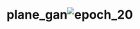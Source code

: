 # plane_gan![epoch_20](https://user-images.githubusercontent.com/76832019/180508561-0356c218-dcd7-4a47-93ca-b9052bb9e5df.png)

